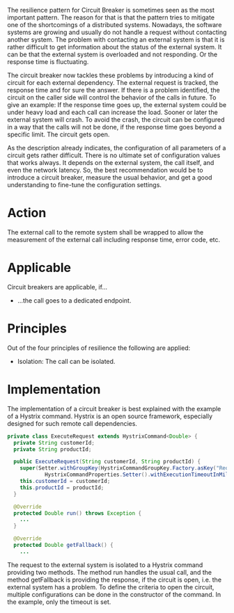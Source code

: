 The resilience pattern for Circuit Breaker is sometimes seen as the most important pattern. The reason for that is that the pattern tries to mitigate one of the shortcomings of a distributed systems. Nowadays, the software systems are growing and usually do not handle a request without contacting another system. The problem with contacting an external system is that it is rather difficult to get information about the status of the external system. It can be that the external system is overloaded and not responding. Or the response time is fluctuating.

The circuit breaker now tackles these problems by introducing a kind of circuit for each external dependency. The external request is tracked, the response time and for sure the answer. If there is a problem identified, the circuit on the caller side will control the behavior of the calls in future. To give an example: If the response time goes up, the external system could be under heavy load and each call can increase the load. Sooner or later the external system will crash. To avoid the crash, the circuit can be configured in a way that the calls will not be done, if the response time goes beyond a specific limit. The circuit gets open.

As the description already indicates, the configuration of all parameters of a circuit gets rather difficult. There is no ultimate set of configuration values that works always. It depends on the external system, the call itself, and even the network latency. So, the best recommendation would be to introduce a circuit breaker, measure the usual behavior, and get a good understanding to fine-tune the configuration settings.

# Action

The external call to the remote system shall be wrapped to allow the measurement of the external call including response time, error code, etc.

# Applicable

Circuit breakers are applicable, if...

- ...the call goes to a dedicated endpoint.

# Principles

Out of the four principles of resilience the following are applied:

- Isolation: The call can be isolated.

# Implementation

The implementation of a circuit breaker is best explained with the example of a Hystrix command. Hystrix is an open source framework, especially designed for such remote call dependencies.

```Java
private class ExecuteRequest extends HystrixCommand<Double> {
  private String customerId;
  private String productId;

  public ExecuteRequest(String customerId, String productId) {
    super(Setter.withGroupKey(HystrixCommandGroupKey.Factory.asKey("RequestGroup")).andCommandPropertiesDefaults(
            HystrixCommandProperties.Setter().withExecutionTimeoutInMilliseconds(30)));
    this.customerId = customerId;
    this.productId = productId;
  }

  @Override
  protected Double run() throws Exception {
    ...
  }

  @Override
  protected Double getFallback() {
    ...
```

The request to the external system is isolated to a Hystrix command providing two methods. The method run handles the usual call, and the method getFallback is providing the response, if the circuit is open, i.e. the external system has a problem. To define the criteria to open the circuit, multiple configurations can be done in the constructor of the command. In the example, only the timeout is set.
